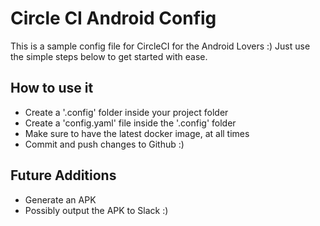 # Circle CI Android Config
This is a sample config file for CircleCI for the Android Lovers :) Just use the simple steps below to get started with ease.

## How to use it
* Create a '.config' folder inside your project folder
* Create a 'config.yaml' file inside the '.config' folder
* Make sure to have the latest docker image, at all times
* Commit and push changes to Github :)

## Future Additions
* Generate an APK
* Possibly output the APK to Slack :)



